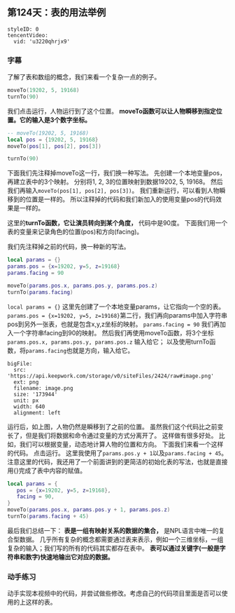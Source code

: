 ## 第124天：表的用法举例


```@TencentVideo
styleID: 0
tencentVideo:
  vid: 'u3220qhrjx9'

```

### 字幕

了解了表和数组的概念，我们来看一个复杂一点的例子。

```lua
moveTo(19202, 5, 19168)
turnTo(90)
```
我们点击运行，人物运行到了这个位置。
**moveTo函数可以让人物瞬移到指定位置。它的输入是3个数字坐标。**

```lua
-- moveTo(19202, 5, 19168)
local pos = {19202, 5, 19168}
moveTo(pos[1], pos[2], pos[3])

turnTo(90)
```
下面我们先注释掉moveTo这一行，我们换一种写法。
先创建一个本地变量pos，再建立表中的3个映射。
分别将1, 2, 3的位置映射到数据19202, 5, 19168。
然后我们再输入`moveTo(pos[1], pos[2], pos[3])`。
我们重新运行，可以看到人物瞬移到的位置是一样的。
所以注释掉的代码和我们新加入的使用变量pos的代码效果是一样的。

这里的**turnTo函数，它让演员转向到某个角度，** 代码中是90度。
下面我们用一个表的变量来记录角色的位置(pos)和方向(facing)。

我们先注释掉之前的代码，换一种新的写法。

```lua
local params = {}
params.pos = {x=19202, y=5, z=19168}
params.facing = 90

moveTo(params.pos.x, params.pos.y, params.pos.z)
turnTo(params.facing)
```
`local params = {}` 这里先创建了一个本地变量params，让它指向一个空的表。
`params.pos = {x=19202, y=5, z=19168}`第二行，我们再向params中加入字符串pos到另外一张表，也就是包含x,y,z坐标的映射。
`params.facing = 90` 我们再加入一个字符串facing到90的映射。
然后我们再使用moveTo函数，将3个坐标`params.pos.x, params.pos.y, params.pos.z` 输入给它；
以及使用turnTo函数，将`params.facing`也就是方向，输入给它。
 
```@BigFile
bigFile:
  src: 'https://api.keepwork.com/storage/v0/siteFiles/2424/raw#image.png'
  ext: png
  filename: image.png
  size: '173944'
  unit: px
  width: 640
  alignment: left

```

运行后，如上图，人物仍然是瞬移到了之前的位置。
虽然我们这个代码比之前变长了，但是我们将数据和命令通过变量的方式分离开了。
这样做有很多好处。
比如，我们可以根据变量，动态地计算人物的位置和方向。
下面我们来看一个这样的代码。
点击运行。
这里我使用了`params.pos.y + 1`以及`params.facing + 45`。
注意这里的代码，我还用了一个前面讲到的更简洁的初始化表的写法，也就是直接用{}完成了表中内容的赋值。

```lua
local params = {
   pos = {x=19202, y=5, z=19168},
   facing = 90,
}
moveTo(params.pos.x, params.pos.y + 1, params.pos.z)
turnTo(params.facing + 45)
```

最后我们总结一下：
**表是一组有映射关系的数据的集合，** 是NPL语言中唯一的复合型数据。
几乎所有复杂的概念都需要通过表来表示，例如一个三维坐标，一组复杂的输入；我们写的所有的代码其实都存在表中。 
**表可以通过关键字(一般是字符串和数字)快速地输出它对应的数据。**

### 动手练习
动手实现本视频中的代码，并尝试做些修改。考虑自己的代码项目里面是否可以使用的上这样的表。
